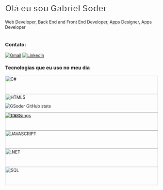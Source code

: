 

<div class="col-lg-7 text-center text-lg-left">
                    <h1 class="display-3 text-uppercase text-primary mb-2" style="-webkit-text-stroke: 2px #ffffff; ">Olá eu sou Gabriel Soder</h1>
                    <div class="typed-text d-none">Web Developer, Back End and Front End Developer, Apps Designer, Apps Developer</div>
                     <h1 class="display-3 text-uppercase text-primary mb-2" style="-webkit-text-stroke: 2px #ffffff;"></h1>
                </div>

### Contato:


[![Gmail](https://img.shields.io/badge/Gmail-D14836?style=for-the-badge&logo=gmail&logoColor=white)](mailto:gabzamsoder@gmail.com?subject=Olá!%20Gostaria%20de%20saber%20mais%20informações!&body=)
[![Linkedin](https://img.shields.io/badge/LinkedIn-0077B5?style=for-the-badge&logo=linkedin&logoColor=white)](https://www.linkedin.com/in/gabriel-soder-40637a2b8/)



### Tecnologias que eu uso no meu dia

<div style="display: inline_block; height: 60px">
    <img aling="center" style="height: 100%;object-fit: cover;" alt="C#" src="https://cdn-icons-png.flaticon.com/128/6132/6132221.png">
    <img aling="center" style="height: 100%;object-fit: cover;" alt="HTML5" src="https://cdn-icons-png.flaticon.com/128/1216/1216733.png">
    <img aling="center" style="height: 100%;object-fit: cover;" alt="CSS3" src="https://cdn-icons-png.flaticon.com/128/11516/11516361.png">
    <img aling="center" style="height: 100%;object-fit: cover;" alt="JAVASCRIPT" src="https://cdn-icons-png.flaticon.com/128/541/541509.png">
    <img aling="center" style="height: 100%;object-fit: cover;" alt=".NET" src="https://cdn-icons-png.flaticon.com/128/2748/2748383.png">
    <img aling="center" style="height: 100%;object-fit: cover;" alt="SQL" src="https://cdn-icons-png.flaticon.com/128/2772/2772128.png">
</div><br>

![GSoder GitHub stats](https://github-readme-stats.vercel.app/api?username=Gsoder&show_icons=true&theme=radical)

[![Top Langs](https://github-readme-stats.vercel.app/api/top-langs/?username=Gsoder&layout=donut-vertical)](https://github.com/anuraghazra/github-readme-stats)
     
